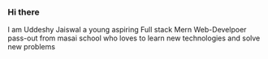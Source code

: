 ### Hi there  

I am Uddeshy Jaiswal a young aspiring Full stack Mern Web-Develpoer pass-out from masai school who loves to learn new technologies and solve new problems

<a href="https://www.linkedin.com/in/uddeshy-jaiswal-56a69a201/"></a>

<!--

**Elizah7/Elizah7** is a ✨ _special_ ✨ repository because its `README.md` (this file) appears on your GitHub profile.

Here are some ideas to get you started:

- 🔭 I’m currently working on ...
- 🌱 I’m currently learning ...
- 👯 I’m looking to collaborate on ...
- 🤔 I’m looking for help with ...
- 💬 Ask me about ...
- 📫 How to reach me: ...
- 😄 Pronouns: ...
- ⚡ Fun fact: ...
-->

